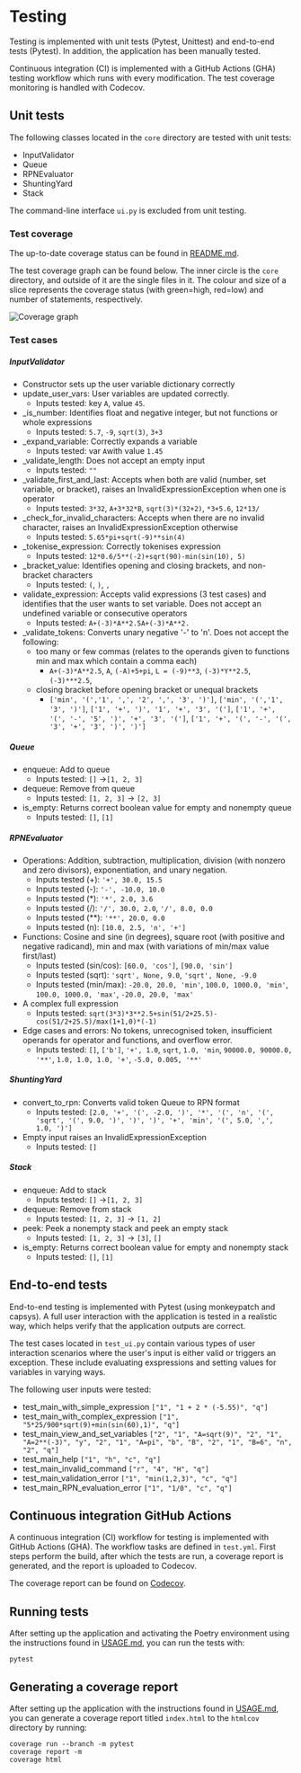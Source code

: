 # Testing 

Testing is implemented with unit tests (Pytest, Unittest) and end-to-end tests (Pytest). In addition, the application has been manually tested. 

Continuous integration (CI) is implemented with a GitHub Actions (GHA) testing workflow which runs with every modification. The test coverage monitoring is handled with Codecov. 


## Unit tests 

The following classes located in the `core` directory are tested with unit tests:  

* InputValidator
* Queue
* RPNEvaluator
* ShuntingYard
* Stack

The command-line interface `ui.py` is excluded from unit testing.  


### Test coverage

The up-to-date coverage status can be found in [README.md](../README.md).

The test coverage graph can be found below. The inner circle is the `core` directory, and outside of it are the single files in it. The colour and size of a slice represents the coverage status (with green=high, red=low) and number of statements, respectively.

![Coverage graph](https://codecov.io/gh/jokijen/algolabra/graphs/sunburst.svg?token=2GTNJF0H46)


### Test cases

##### InputValidator

* Constructor sets up the user variable dictionary correctly
* update_user_vars: User variables are updated correctly. 
    * Inputs tested: key `A`, value `45`.
* _is_number: Identifies float and negative integer, but not functions or whole expressions
    * Inputs tested: `5.7`, `-9`, `sqrt(3)`, `3+3`
* _expand_variable: Correctly expands a variable
    * Inputs tested: var `A`with value `1.45`
* _validate_length: Does not accept an empty input
    * Inputs tested: `""`
* _validate_first_and_last: Accepts when both are valid (number, set variable, or bracket), raises an InvalidExpressionException when one is operator
    * Inputs tested: `3*32`, `A+3*32*B`, `sqrt(3)*(32+2)`, `*3+5.6`, `12*13/`
* _check_for_invalid_characters: Accepts when there are no invalid character, raises an InvalidExpressionException otherwise
    * Inputs tested: `5.65*pi+sqrt(-9)**sin(4)`
* _tokenise_expression: Correctly tokenises expression
    * Inputs tested: `12*0.6/5**(-2)+sqrt(90)-min(sin(10), 5)`
* _bracket_value: Identifies opening and closing brackets, and non-bracket characters
    * Inputs tested: `(`, `)`, `,`
* validate_expression: Accepts valid expressions (3 test cases) and identifies that the user wants to set variable. Does not accept an undefined variable or consecutive operators
    * Inputs tested: `A+(-3)*A**2.5A+(-3)*A**2.`
* _validate_tokens: Converts unary negative '-' to 'n'. Does not accept the following:
    * too many or few commas (relates to the operands given to functions min and max which contain a comma each)
        * `A+(-3)*A**2.5`, `A`, `(-A)+5+pi`, `L = (-9)**3`, `(-3)*Y**2.5`, `(-3)***2.5`, 
    * closing bracket before opening bracket or unequal brackets
        * `['min', '(','1', ',', '2', ',', '3', ')']`, `['min', '(','1', '3', ')']`, `['1', '+', ')', '1', '+', '3', '(']`, `['1', '+', '(', '-', '5', ')', '+', '3', '(']`, `['1', '+', '(', '-', '(', '3', '+', '3', ')', ')']`

##### Queue

* enqueue: Add to queue
    * Inputs tested: `[]` ->`[1, 2, 3]`
* dequeue: Remove from queue
    * Inputs tested: `[1, 2, 3]` -> `[2, 3]`
* is_empty: Returns correct boolean value for empty and nonempty queue
    * Inputs tested: `[]`, `[1]`

##### RPNEvaluator

* Operations: Addition, subtraction, multiplication, division (with nonzero and zero divisors), exponentiation, and unary negation. 
    * Inputs tested (+): `'+', 30.0, 15.5`
    * Inputs tested (-): `'-', -10.0, 10.0`
    * Inputs tested (*): `'*', 2.0, 3.6`
    * Inputs tested (/): `'/', 30.0, 2.0`, `'/', 8.0, 0.0`
    * Inputs tested (**): `'**', 20.0, 0.0`
    * Inputs tested (n): `[10.0, 2.5, 'n', '+']`
* Functions: Cosine and sine (in degrees), square root (with positive and negative radicand), min and max (with variations of min/max value first/last)
    * Inputs tested (sin/cos): `[60.0, 'cos']`, `[90.0, 'sin']`
    * Inputs tested (sqrt): `'sqrt', None, 9.0`, `'sqrt', None, -9.0`
    * Inputs tested (min/max): `-20.0, 20.0, 'min'`, `100.0, 1000.0, 'min'`, `100.0, 1000.0, 'max'`, `-20.0, 20.0, 'max'`
* A complex full expression
    * Inputs tested: `sqrt(3*3)*3**2.5+sin(51/2+25.5)-cos(51/2+25.5)/max(1+1,0)*(-1)`
* Edge cases and errors: No tokens, unrecognised token, insufficient operands for operator and functions, and overflow error. 
    * Inputs tested: `[]`, `['b']`, `'+', 1.0`, `sqrt`, `1.0, 'min`, `90000.0, 90000.0, '**'`, `1.0, 1.0, 1.0, '+'`, `-5.0, 0.005, '**'`

##### ShuntingYard

* convert_to_rpn: Converts valid token Queue to RPN format
    * Inputs tested: `[2.0, '+', '(', -2.0, ')', '*', '(', 'n', '(', 'sqrt', '(', 9.0, ')', ')', ')', '+', 'min', '(', 5.0, ',', 1.0, ')']`
* Empty input raises an InvalidExpressionException
    * Inputs tested: `[]`

##### Stack

* enqueue: Add to stack
    * Inputs tested: `[]` ->`[1, 2, 3]`
* dequeue: Remove from stack
    * Inputs tested: `[1, 2, 3]` -> `[1, 2]`
* peek: Peek a nonempty stack and peek an empty stack
    * Inputs tested: `[1, 2, 3]` -> `[3]`, `[]`
* is_empty: Returns correct boolean value for empty and nonempty stack
    * Inputs tested: `[]`, `[1]`


## End-to-end tests 

End-to-end testing is implemented with Pytest (using monkeypatch and capsys). A full user interaction with the application is tested in a realistic way, which helps verify that the application outputs are correct. 

The test cases located in `test_ui.py` contain various types of user interaction scenarios where the user's input is either valid or triggers an exception. These include evaluating exspressions and setting values for variables in varying ways. 

The following user inputs were tested: 

* test_main_with_simple_expression `["1", "1 + 2 * (-5.55)", "q"]`
* test_main_with_complex_expression `["1", "5*25/900*sqrt(9)+min(sin(60),1)", "q"]`
* test_main_view_and_set_variables `["2", "1", "A=sqrt(9)", "2", "1", "A=2**(-3)", "y", "2", "1", "A=pi", "b", "B", "2", "1", "B=6", "n", "2", "q"]`
* test_main_help `["1", "h", "c", "q"]`
* test_main_invalid_command `["r", "4", "H", "q"]`
* test_main_validation_error `["1", "min(1,2,3)", "c", "q"]`
* test_main_RPN_evaluation_error `["1", "1/0", "c", "q"]`


## Continuous integration GitHub Actions

A continuous integration (CI) workflow for testing is implemented with GitHub Actions (GHA). The workflow tasks are defined in `test.yml`. First steps perform the build, after which the tests are run, a coverage report is generated, and the report is uploaded to Codecov.

The coverage report can be found on [Codecov](https://app.codecov.io/gh/jokijen/algolabra).


## Running tests

After setting up the application and activating the Poetry environment using the instructions found in [USAGE.md](USAGE.md), you can run the tests with: 
```
pytest
```


## Generating a coverage report

After setting up the application with the instructions found in [USAGE.md](USAGE.md), you can generate a coverage report titled `index.html` to the `htmlcov` directory by running: 
```
coverage run --branch -m pytest
coverage report -m
coverage html
```
